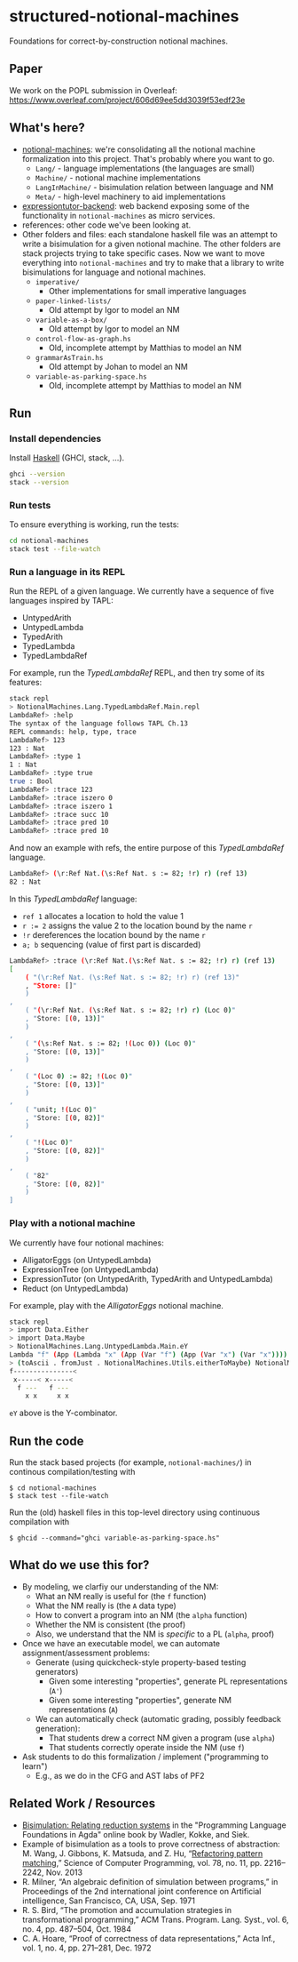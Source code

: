 # structured-notional-machines

Foundations for correct-by-construction notional machines.

## Paper

We work on the POPL submission in Overleaf:
https://www.overleaf.com/project/606d69ee5dd3039f53edf23e

## What's here?

* [notional-machines](https://github.com/LuCEresearchlab/structured-notional-machines/tree/main/notional-machines): we're consolidating all the notional machine formalization into this project. That's probably where you want to go.
  * `Lang/` - language implementations (the languages are small)
  * `Machine/` - notional machine implementations
  * `LangInMachine/` - bisimulation relation between language and NM
  * `Meta/` - high-level machinery to aid implementations
* [expressiontutor-backend](https://github.com/LuCEresearchlab/structured-notional-machines/tree/main/expressiontutor-backend): web backend exposing some of the functionality in `notional-machines` as micro services.
* references: other code we've been looking at.
* Other folders and files: each standalone haskell file was an attempt to write a bisimulation for a given notional machine. The other folders are stack projects trying to take specific cases. Now we want to move everything into `notional-machines` and try to make that a library to write bisimulations for language and notional machines.
  * `imperative/`
    * Other implementations for small imperative languages
  * `paper-linked-lists/`
    * Old attempt by Igor to model an NM
  * `variable-as-a-box/`
    * Old attempt by Igor to model an NM
  * `control-flow-as-graph.hs`
    * Old, incomplete attempt by Matthias to model an NM
  * `grammarAsTrain.hs`
    * Old attempt by Johan to model an NM
  * `variable-as-parking-space.hs`
    * Old, incomplete attempt by Matthias to model an NM

## Run

### Install dependencies

Install [Haskell](https://www.haskell.org/downloads/) (GHCI, stack, ...).

```sh
ghci --version
stack --version
```

### Run tests

To ensure everything is working, run the tests:

```sh
cd notional-machines
stack test --file-watch
```

### Run a language in its REPL

Run the REPL of a given language.
We currently have a sequence of five languages inspired by TAPL:

* UntypedArith
* UntypedLambda
* TypedArith
* TypedLambda
* TypedLambdaRef

For example, run the *TypedLambdaRef* REPL,
and then try some of its features:

```sh
stack repl
> NotionalMachines.Lang.TypedLambdaRef.Main.repl
LambdaRef> :help
The syntax of the language follows TAPL Ch.13
REPL commands: help, type, trace
LambdaRef> 123
123 : Nat
LambdaRef> :type 1
1 : Nat
LambdaRef> :type true
true : Bool
LambdaRef> :trace 123
LambdaRef> :trace iszero 0
LambdaRef> :trace iszero 1
LambdaRef> :trace succ 10
LambdaRef> :trace pred 10
LambdaRef> :trace pred 10
```

And now an example with refs, the entire purpose of this *TypedLambdaRef* language.

```sh
LambdaRef> (\r:Ref Nat.(\s:Ref Nat. s := 82; !r) r) (ref 13)
82 : Nat
```

In this *TypedLambdaRef* language:

* `ref 1` allocates a location to hold the value 1
* `r := 2` assigns the value 2 to the location bound by the name `r`
* `!r` dereferences the location bound by the name `r`
* `a; b` sequencing (value of first part is discarded)

```sh
LambdaRef> :trace (\r:Ref Nat.(\s:Ref Nat. s := 82; !r) r) (ref 13)
[
    ( "(\r:Ref Nat. (\s:Ref Nat. s := 82; !r) r) (ref 13)"
    , "Store: []"
    )
,
    ( "(\r:Ref Nat. (\s:Ref Nat. s := 82; !r) r) (Loc 0)"
    , "Store: [(0, 13)]"
    )
,
    ( "(\s:Ref Nat. s := 82; !(Loc 0)) (Loc 0)"
    , "Store: [(0, 13)]"
    )
,
    ( "(Loc 0) := 82; !(Loc 0)"
    , "Store: [(0, 13)]"
    )
,
    ( "unit; !(Loc 0)"
    , "Store: [(0, 82)]"
    )
,
    ( "!(Loc 0)"
    , "Store: [(0, 82)]"
    )
,
    ( "82"
    , "Store: [(0, 82)]"
    )
]
```

### Play with a notional machine

We currently have four notional machines:

* AlligatorEggs (on UntypedLambda)
* ExpressionTree (on UntypedLambda)
* ExpressionTutor (on UntypedArith, TypedArith and UntypedLambda)
* Reduct (on UntypedLambda)

For example, play with the *AlligatorEggs* notional machine.

```sh
stack repl
> import Data.Either
> import Data.Maybe
> NotionalMachines.Lang.UntypedLambda.Main.eY
Lambda "f" (App (Lambda "x" (App (Var "f") (App (Var "x") (Var "x")))) (Lambda "x" (App (Var "f") (App (Var "x") (Var "x")))))
> (toAscii . fromJust . NotionalMachines.Utils.eitherToMaybe) NotionalMachines.Lang.UntypedLambda.Main.eY
f---------------<
 x-----< x-----<
  f ---   f ---
    x x     x x
```

`eY` above is the Y-combinator.

## Run the code

Run the stack based projects (for example, `notional-machines/`)
in continous compilation/testing with

```
$ cd notional-machines
$ stack test --file-watch
```

Run the (old) haskell files in this top-level directory
using continuous compilation with

```
$ ghcid --command="ghci variable-as-parking-space.hs"
```

## What do we use this for?

* By modeling, we clarfiy our understanding of the NM:
  * What an NM really is useful for (the `f` function)
  * What the NM really is (the `A` data type)
  * How to convert a program into an NM (the `alpha` function)
  * Whether the NM is consistent (the proof)
  * Also, we understand that the NM is *specific* to a PL (`alpha`, proof)
* Once we have an executable model, we can automate assignment/assessment problems:
  * Generate (using quickcheck-style property-based testing generators)
    * Given some interesting "properties", generate PL representations (`A'`)
    * Given some interesting "properties", generate NM representations (`A`)
  * We can automatically check (automatic grading, possibly feedback generation):
    * That students drew a correct NM given a program (use `alpha`)
    * That students correctly operate inside the NM (use `f`)
* Ask students to do this formalization / implement ("programming to learn")
  * E.g., as we do in the CFG and AST labs of PF2

## Related Work / Resources

* [Bisimulation: Relating reduction systems](https://plfa.inf.ed.ac.uk/Bisimulation/)
  in the "Programming Language Foundations in Agda" online book
  by Wadler, Kokke, and Siek.
* Example of bisimulation as a tools to prove correctness of abstraction:
  M. Wang, J. Gibbons, K. Matsuda, and Z. Hu, “[Refactoring pattern matching](https://dl.acm.org/doi/10.1016/j.scico.2012.07.014),” Science of Computer Programming, vol. 78, no. 11, pp. 2216–2242, Nov. 2013
* R. Milner, “An algebraic definition of simulation between programs,” in Proceedings of the 2nd international joint conference on Artificial intelligence, San Francisco, CA, USA, Sep. 1971
* R. S. Bird, “The promotion and accumulation strategies in transformational programming,” ACM Trans. Program. Lang. Syst., vol. 6, no. 4, pp. 487–504, Oct. 1984
* C. A. Hoare, “Proof of correctness of data representations,” Acta Inf., vol. 1, no. 4, pp. 271–281, Dec. 1972
